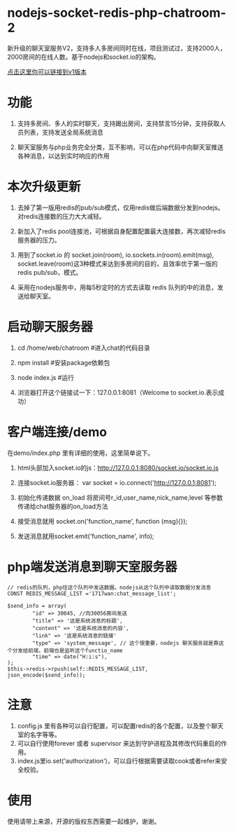 nodejs-socket-redis-php-chatroom-2
================================
新升级的聊天室服务V2，支持多人多房间同时在线，项目测试过，支持2000人，2000房间的在线人数。基于nodejs和socket.io的架构。

[点击这里你可以链接到v1版本](https://github.com/iyangyi/nodejs-socket-php-redis-chatroom)

功能
================================
1. 支持多房间、多人的实时聊天，支持踢出房间，支持禁言15分钟，支持获取人员列表，支持发送全局系统消息

2. 聊天室服务与php业务完全分类，互不影响，可以在php代码中向聊天室推送各种消息，以达到实时响应的作用

本次升级更新
================================
1. 去掉了第一版用redis的pub/sub模式，仅用redis做后端数据分发到nodejs。对redis连接数的压力大大减轻。

2. 新加入了redis pool连接池，可根据自身配置配置最大连接数，再次减轻redis服务器的压力。

3. 用到了socket.io 的 socket.join(room), io.sockets.in(room).emit(msg), socket.leave(room)这3种模式来达到多房间的目的，且效率优于第一版的redis pub/sub，模式。

4. 采用在nodejs服务中，用每5秒定时的方式去读取 redis 队列的中的消息，发送给聊天室。

启动聊天服务器
================================

1. cd /home/web/chatroom #进入chat的代码目录

2. npm install #安装package依赖包

3. node index.js #运行

4. 浏览器打开这个链接试一下：127.0.0.1:8081（Welcome to socket.io.表示成功）

客户端连接/demo
================================

在demo/index.php 里有详细的使用，这里简单说下。

1. html头部加入socket.io的js：http://127.0.0.1:8080/socket.io/socket.io.js

2. 连接socket.io服务器： var socket = io.connect('http://127.0.0.1:8081');

3. 初始化传递数据 on_load 将房间号r_id,user_name,nick_name,level 等参数传递给chat服务器的on_load方法

4. 接受消息就用 socket.on('function_name', function (msg){});

5. 发送消息就用socket.emit('function_name', info); 

php端发送消息到聊天室服务器
================================
	
	// redis的队列，php往这个队列中发送数据。nodejs从这个队列中读取数据分发消息
    CONST REDIS_MESSAGE_LIST ='1717wan:chat_message_list';
    
    $send_info = array(
    		"id" => 30045, //向30056房间发送
			"title" => '这是系统消息的标题',
			"content" => '这是系统消息的内容',
			"link" => '这是系统消息的链接'
			"type" => 'system_message', // 这个很重要，nodejs 聊天服务就是靠这个分发给前端，前端也是监听这个functio_name
			"time" => date("H:i:s"),
	);
    $this->redis->rpush(self::REDIS_MESSAGE_LIST, json_encode($send_info));

注意
================================
1. config.js 里有各种可以自行配置，可以配置redis的各个配置，以及整个聊天室的名字等等。
2. 可以自行使用forever 或者 supervisor 来达到守护进程及其修改代码重启的作用。
3. index.js里io.set('authorization')，可以自行根据需要读取cook或者refer来安全校验。

使用
================================
使用请带上来源，开源的版权东西需要一起维护，谢谢。
